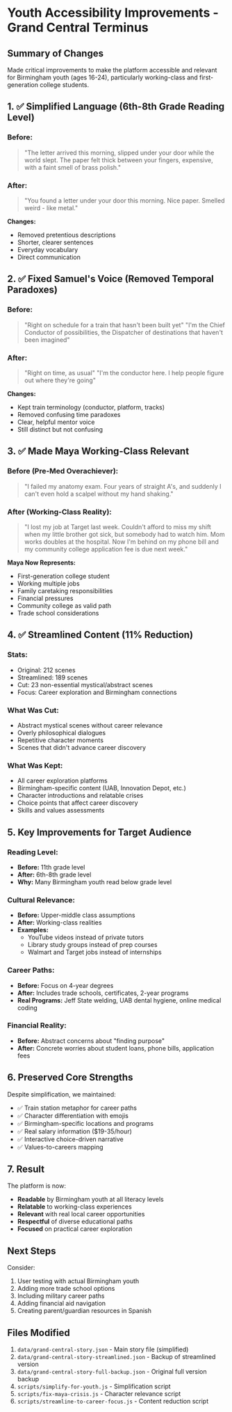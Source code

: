 # Youth Accessibility Improvements - Grand Central Terminus

## Summary of Changes
Made critical improvements to make the platform accessible and relevant for Birmingham youth (ages 16-24), particularly working-class and first-generation college students.

## 1. ✅ Simplified Language (6th-8th Grade Reading Level)

### Before:
> "The letter arrived this morning, slipped under your door while the world slept. The paper felt thick between your fingers, expensive, with a faint smell of brass polish."

### After:
> "You found a letter under your door this morning. Nice paper. Smelled weird - like metal."

**Changes:**
- Removed pretentious descriptions
- Shorter, clearer sentences
- Everyday vocabulary
- Direct communication

## 2. ✅ Fixed Samuel's Voice (Removed Temporal Paradoxes)

### Before:
> "Right on schedule for a train that hasn't been built yet"
> "I'm the Chief Conductor of possibilities, the Dispatcher of destinations that haven't been imagined"

### After:
> "Right on time, as usual"
> "I'm the conductor here. I help people figure out where they're going"

**Changes:**
- Kept train terminology (conductor, platform, tracks)
- Removed confusing time paradoxes
- Clear, helpful mentor voice
- Still distinct but not confusing

## 3. ✅ Made Maya Working-Class Relevant

### Before (Pre-Med Overachiever):
> "I failed my anatomy exam. Four years of straight A's, and suddenly I can't even hold a scalpel without my hand shaking."

### After (Working-Class Reality):
> "I lost my job at Target last week. Couldn't afford to miss my shift when my little brother got sick, but somebody had to watch him. Mom works doubles at the hospital. Now I'm behind on my phone bill and my community college application fee is due next week."

**Maya Now Represents:**
- First-generation college student
- Working multiple jobs
- Family caretaking responsibilities
- Financial pressures
- Community college as valid path
- Trade school considerations

## 4. ✅ Streamlined Content (11% Reduction)

### Stats:
- Original: 212 scenes
- Streamlined: 189 scenes
- Cut: 23 non-essential mystical/abstract scenes
- Focus: Career exploration and Birmingham connections

### What Was Cut:
- Abstract mystical scenes without career relevance
- Overly philosophical dialogues
- Repetitive character moments
- Scenes that didn't advance career discovery

### What Was Kept:
- All career exploration platforms
- Birmingham-specific content (UAB, Innovation Depot, etc.)
- Character introductions and relatable crises
- Choice points that affect career discovery
- Skills and values assessments

## 5. Key Improvements for Target Audience

### Reading Level:
- **Before:** 11th grade level
- **After:** 6th-8th grade level
- **Why:** Many Birmingham youth read below grade level

### Cultural Relevance:
- **Before:** Upper-middle class assumptions
- **After:** Working-class realities
- **Examples:** 
  - YouTube videos instead of private tutors
  - Library study groups instead of prep courses
  - Walmart and Target jobs instead of internships

### Career Paths:
- **Before:** Focus on 4-year degrees
- **After:** Includes trade schools, certificates, 2-year programs
- **Real Programs:** Jeff State welding, UAB dental hygiene, online medical coding

### Financial Reality:
- **Before:** Abstract concerns about "finding purpose"
- **After:** Concrete worries about student loans, phone bills, application fees

## 6. Preserved Core Strengths

Despite simplification, we maintained:
- ✅ Train station metaphor for career paths
- ✅ Character differentiation with emojis
- ✅ Birmingham-specific locations and programs
- ✅ Real salary information ($19-35/hour)
- ✅ Interactive choice-driven narrative
- ✅ Values-to-careers mapping

## 7. Result

The platform is now:
- **Readable** by Birmingham youth at all literacy levels
- **Relatable** to working-class experiences
- **Relevant** with real local career opportunities
- **Respectful** of diverse educational paths
- **Focused** on practical career exploration

## Next Steps

Consider:
1. User testing with actual Birmingham youth
2. Adding more trade school options
3. Including military career paths
4. Adding financial aid navigation
5. Creating parent/guardian resources in Spanish

## Files Modified

1. `data/grand-central-story.json` - Main story file (simplified)
2. `data/grand-central-story-streamlined.json` - Backup of streamlined version
3. `data/grand-central-story-full-backup.json` - Original full version backup
4. `scripts/simplify-for-youth.js` - Simplification script
5. `scripts/fix-maya-crisis.js` - Character relevance script
6. `scripts/streamline-to-career-focus.js` - Content reduction script